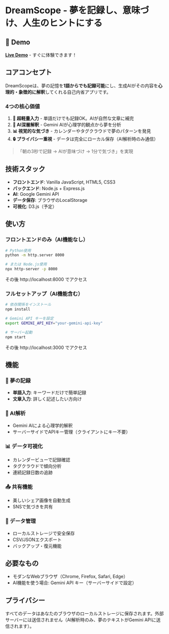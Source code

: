# DreamScope - 夢を記録し、意味づけ、人生のヒントにする

## 🌙 Demo
[**Live Demo**](https://satory074.github.io/dreamscope/) - すぐに体験できます！

## コアコンセプト

DreamScopeは、夢の記憶を**1語からでも記録可能**にし、生成AIがその内容を**心理的・象徴的に解釈**してくれる自己内省アプリです。

### 4つの核心価値

1. **📝 超軽量入力** - 単語だけでも記録OK。AIが自然な文章に補完
2. **🧠 AI深層解釈** - Gemini AIが心理学的観点から夢を分析
3. **📊 視覚的な気づき** - カレンダーやタグクラウドで夢のパターンを発見
4. **🔒 プライバシー重視** - データは完全にローカル保存（AI解析時のみ通信）

> 「朝の3秒で記録 → AIが意味づけ → 1分で気づき」を実現

## 技術スタック

- **フロントエンド**: Vanilla JavaScript, HTML5, CSS3
- **バックエンド**: Node.js + Express.js
- **AI**: Google Gemini API
- **データ保存**: ブラウザのLocalStorage
- **可視化**: D3.js（予定）

## 使い方

### フロントエンドのみ（AI機能なし）
```bash
# Python使用
python -m http.server 8000

# または Node.js使用
npx http-server -p 8000
```
その後 http://localhost:8000 でアクセス

### フルセットアップ（AI機能含む）
```bash
# 依存関係をインストール
npm install

# Gemini API キーを設定
export GEMINI_API_KEY="your-gemini-api-key"

# サーバー起動
npm start
```
その後 http://localhost:3000 でアクセス

## 機能

### 🌙 夢の記録
- **単語入力**: キーワードだけで簡単記録
- **文章入力**: 詳しく記述したい方向け

### 🧠 AI解析
- Gemini AIによる心理学的解釈
- サーバーサイドでAPIキー管理（クライアントにキー不要）

### 📊 データ可視化
- カレンダービューで記録確認
- タグクラウドで傾向分析
- 連続記録日数の追跡

### 📤 共有機能
- 美しいシェア画像を自動生成
- SNSで気づきを共有

### 💾 データ管理
- ローカルストレージで安全保存
- CSV/JSONエクスポート
- バックアップ・復元機能

## 必要なもの

- モダンなWebブラウザ（Chrome, Firefox, Safari, Edge）
- AI機能を使う場合: Gemini API キー（サーバーサイドで設定）

## プライバシー

すべてのデータはあなたのブラウザのローカルストレージに保存されます。外部サーバーには送信されません（AI解析時のみ、夢のテキストがGemini APIに送信されます）。